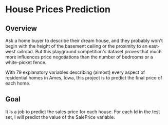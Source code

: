 # House Prices Prediction 

## Overview

Ask a home buyer to describe their dream house, and they probably won't begin with the height of the basement ceiling or the proximity to an east-west railroad. But this playground competition's dataset proves that much more influences price negotiations than the number of bedrooms or a white-picket fence.

With 79 explanatory variables describing (almost) every aspect of residential homes in Ames, Iowa, this project is to predict the final price of each home.

## Goal 

It is a job to predict the sales price for each house. For each Id in the test set, I will predict the value of the SalePrice variable.
